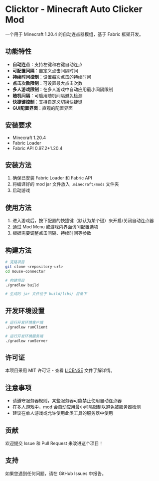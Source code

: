 # Clicktor - Minecraft Auto Clicker Mod

一个用于 Minecraft 1.20.4 的自动连点器模组，基于 Fabric 框架开发。

## 功能特性

- **自动连点**：支持左键和右键自动连点
- **可配置间隔**：自定义点击间隔时间
- **持续时间控制**：设置每次点击的持续时间
- **点击次数限制**：可设置最大点击次数
- **多人游戏限制**：在多人游戏中自动应用最小间隔限制
- **随机间隔**：可启用随机间隔避免检测
- **快捷键控制**：支持自定义切换快捷键
- **GUI配置界面**：直观的配置界面

## 安装要求

- Minecraft 1.20.4
- Fabric Loader
- Fabric API 0.97.2+1.20.4

## 安装方法

1. 确保已安装 Fabric Loader 和 Fabric API
2. 将编译好的 mod jar 文件放入 `.minecraft/mods` 文件夹
3. 启动游戏

## 使用方法

1. 进入游戏后，按下配置的快捷键（默认为某个键）来开启/关闭自动连点器
2. 通过 Mod Menu 或游戏内界面访问配置选项
3. 根据需要调整点击间隔、持续时间等参数

## 构建方法

```bash
# 克隆项目
git clone <repository-url>
cd mouse-connector

# 构建项目
./gradlew build

# 生成的 jar 文件位于 build/libs/ 目录下
```

## 开发环境设置

```bash
# 运行开发环境客户端
./gradlew runClient

# 运行开发环境服务端
./gradlew runServer
```

## 许可证

本项目采用 MIT 许可证 - 查看 [LICENSE](LICENSE) 文件了解详情。

## 注意事项

- 请遵守服务器规则，某些服务器可能禁止使用自动连点器
- 在多人游戏中，mod 会自动应用最小间隔限制以避免被服务器检测
- 建议在单人游戏或允许使用此类工具的服务器中使用

## 贡献

欢迎提交 Issue 和 Pull Request 来改进这个项目！

## 支持

如果您遇到任何问题，请在 GitHub Issues 中报告。
